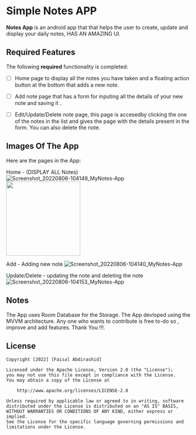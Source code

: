 # Simple Notes APP


**Notes App** is an android app that that helps the user to create, update and display your daily notes, HAS AN AMAZING UI.



## Required Features

The following **required** functionality is completed:

* [ ] Home page to display all the notes you have taken and a floating action button at the bottom that adds a new note.
* [ ] Add note page that has a form for inputing all the details of your new note and saving it .
* [ ] Edit/Update/Delete note page, this page is accesedby clicking the one of the notes in the list and gives the page with the details present in the form. You can also delete the note.




## Images Of The App

Here are the pages in the App:

Home - (DISPLAY ALL Notes)
![Screenshot_20220806-104149_MyNotes-App]()
<img src="[https://github.com/favicon.ico](https://user-images.githubusercontent.com/49816777/183241816-c715cd9d-cd0a-44cd-9e8b-6fbd2a2f2dc2.jpg)" width="200">


Add - Adding new note
![Screenshot_20220806-104140_MyNotes-App](https://user-images.githubusercontent.com/49816777/183241832-9658002f-336c-4e92-86b8-aed0c2c999ed.jpg)

Update/Delete - updating the note and deleting the note
![Screenshot_20220806-104153_MyNotes-App](https://user-images.githubusercontent.com/49816777/183241847-9ea13392-7f99-4c56-85cb-fd2157da54a9.jpg)





## Notes
The App uses Room Database for the Storage.
The App devloped using the MVVM architecture.
Any one who wants to contribute is free to-do so , improve and add features. Thank You !!!.

## License

    Copyright [2022] [Faisal Abdirashid]

    Licensed under the Apache License, Version 2.0 (the "License");
    you may not use this file except in compliance with the License.
    You may obtain a copy of the License at

        http://www.apache.org/licenses/LICENSE-2.0

    Unless required by applicable law or agreed to in writing, software
    distributed under the License is distributed on an "AS IS" BASIS,
    WITHOUT WARRANTIES OR CONDITIONS OF ANY KIND, either express or implied.
    See the License for the specific language governing permissions and
    limitations under the License.
